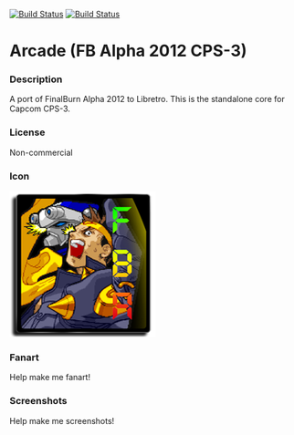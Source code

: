 [![Build Status](https://travis-ci.org/kodi-game/game.libretro.fbalpha2012-cps3.svg?branch=master)](https://travis-ci.org/kodi-game/game.libretro.fbalpha2012-cps3)
[![Build Status](https://ci.appveyor.com/api/projects/status/github/kodi-game/game.libretro.fbalpha2012-cps3?svg=true)](https://ci.appveyor.com/project/kodi-game/game-libretro-fbalpha2012-cps3)

# Arcade (FB Alpha 2012 CPS-3)

### Description

A port of FinalBurn Alpha 2012 to Libretro. This is the standalone core for Capcom CPS-3.

### License

Non-commercial

### Icon

![Icon](game.libretro.fbalpha2012-cps3/resources/icon.png)

### Fanart

Help make me fanart!

### Screenshots

Help make me screenshots!
